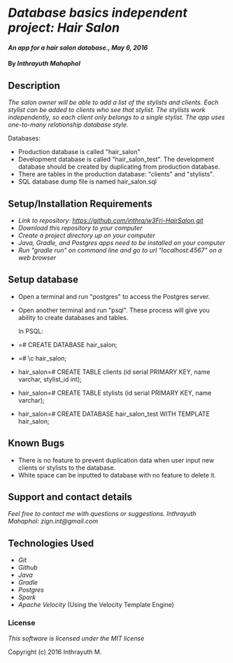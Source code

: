 # _Database basics independent project: Hair Salon_

#### _An app for a hair salon database., May 6, 2016_

#### By _Inthrayuth Mahaphol_

## Description

_The salon owner will be able to add a list of the stylists and clients. Each stylist can be added to clients who see that stylist. The stylists work independently, so each client only belongs to a single stylist. The app uses one-to-many relationship database style._

Databases:
* Production database is called "hair_salon"
* Development database is called "hair_salon_test". The development database should be created by duplicating from production database.
* There are tables in the production database: "clients" and "stylists".
* SQL database dump file is named hair_salon.sql

## Setup/Installation Requirements

* _Link to repository: https://github.com/inthra/w3Fri-HairSalon.git_
* _Download this repository to your computer_
* _Create a project directory up on your computer_
* _Java, Gradle, and Postgres apps need to be installed on your computer_
* _Run "gradle run" on command line and go to url "localhost:4567" on a web browser_

## Setup database

* Open a terminal and run "postgres" to access the Postgres server.
* Open another terminal and run "psql". These process will give you ability to create databases and tables.

  In PSQL:
*  =# CREATE DATABASE hair_salon;
*  =# \c hair_salon;
*  hair_salon=# CREATE TABLE clients (id serial PRIMARY KEY, name varchar, stylist_id int);
*  hair_salon=# CREATE TABLE stylists (id serial PRIMARY KEY, name varchar);
*  hair_salon=# CREATE DATABASE hair_salon_test WITH TEMPLATE hair_salon;

## Known Bugs

* There is no feature to prevent duplication data when user input new clients or stylists to the database.
* White space can be inputted to database with no feature to delete it.

## Support and contact details

_Feel free to contact me with questions or suggestions._
_Inthrayuth Mahaphol: zign.int@gmail.com_

## Technologies Used

* _Git_
* _Github_
* _Java_
* _Gradle_
* _Postgres_
* _Spark_
* _Apache Velocity_ (Using the Velocity Template Engine)

### License

*This software is licensed under the MIT license*

Copyright (c) 2016 Inthrayuth M.
